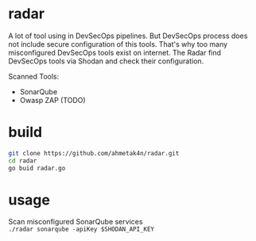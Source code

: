 # radar
A lot of tool using in DevSecOps pipelines. But DevSecOps process does not include secure configuration of this tools. That's why too many misconfigured DevSecOps tools exist on internet. The Radar find DevSecOps tools via Shodan and check their configuration.

Scanned Tools:
- SonarQube
- Owasp ZAP (TODO)

# build
```bash
git clone https://github.com/ahmetak4n/radar.git
cd radar
go buid radar.go
```

# usage
Scan misconfigured SonarQube services
<br>
`./radar sonarqube -apiKey $SHODAN_API_KEY` 
